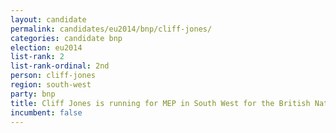 ```yaml
---
layout: candidate
permalink: candidates/eu2014/bnp/cliff-jones/
categories: candidate bnp
election: eu2014
list-rank: 2
list-rank-ordinal: 2nd
person: cliff-jones
region: south-west
party: bnp
title: Cliff Jones is running for MEP in South West for the British National Party
incumbent: false
---
```

